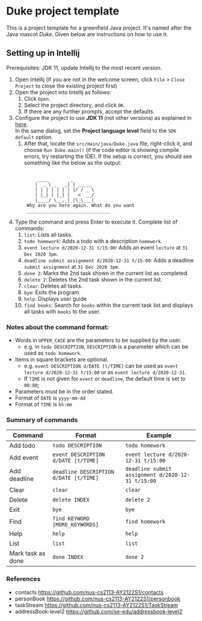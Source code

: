 # Duke project template

This is a project template for a greenfield Java project. It's named after the Java mascot _Duke_. Given below are instructions on how to use it.

## Setting up in Intellij

Prerequisites: JDK 11, update Intellij to the most recent version.

1. Open Intellij (if you are not in the welcome screen, click `File` > `Close Project` to close the existing project first)
2. Open the project into Intellij as follows:
    1. Click `Open`.
    1. Select the project directory, and click `OK`.
    1. If there are any further prompts, accept the defaults.
3. Configure the project to use **JDK 11** (not other versions) as explained in [here](https://www.jetbrains.com/help/idea/sdk.html#set-up-jdk).<br>
   In the same dialog, set the **Project language level** field to the `SDK default` option.
    1. After that, locate the `src/main/java/Duke.java` file, right-click it, and choose `Run Duke.main()` (if the code editor is showing compile errors, try restarting the IDE). If the setup is correct, you should see something like the below as the output:
       ```
    
            ____        _        
           |  _ \ _   _| | _____ 
           | | | | | | | |/ / _ \
           | |_| | |_| |   <  __/
           |____/ \__,_|_|\_\___|
        Why are you here again. What do you want
        _______________________________
4. Type the command and press Enter to execute it. Complete list of commands:
    1. `list`: Lists all tasks.
    2. `todo homework`: Adds a todo with a description `homework`.
    3. `event lecture d/2020-12-31 t/15:00`: Adds an event `lecture` at `31 Dec 2020 3pm`.
    4. `deadline submit assignment d/2020-12-31 t/15:00`: Adds a deadline `submit assignment` at `31 Dec 2020 3pm`.
    5. `done 2`: Marks the 2nd task shown in the current list as completed.
    6. `delete 2`: Deletes the 2nd task shown in the current list.
    7. `clear`: Deletes all tasks.
    8. `bye`: Exits the program.
    9. `help`: Displays user guide
    10. `find books`: Search for `books` within the current task list and displays all tasks with `books` to the user.

### Notes about the command format:
- Words in `UPPER_CASE` are the parameters to be supplied by the user.
    - e.g. in `todo DESCRIPTION`, `DESCRIPTION` is a parameter which can be used as `todo homework`.
- Items in square brackets are optional.
    - e.g. `event DESCRIPTION d/DATE [t/TIME]` can be used as `event lecture d/2020-12-31 t/15:00` or as `event lecture d/2020-12-31`.
    - If `TIME` is not given for `event` or `deadline`, the default time is set to `00:00`;
- Parameters must be in the order stated.
- Format of `DATE` is `yyyy-mm-dd`
- Format of `TIME` is `hh:mm`

### Summary of commands
| **Command**            | **Format**                             | **Example**                                       |
|------------------------|----------------------------------------|---------------------------------------------------|
| Add todo               | `todo DESCRIPTION`                     | `todo homework`                                   |
| Add event              | `event DESCRIPTION d/DATE [t/TIME]`    | `event lecture d/2020-12-31 t/15:00`              |
| Add deadline           | `deadline DESCRIPTION d/DATE [t/TIME]` | `deadline submit assignment d/2020-12-31 t/15:00` |
| Clear                  | `clear`                                | `clear`                                           |
| Delete                 | `delete INDEX`                         | `delete 2`                                        |
| Exit                   | `bye`                                  | `bye`                                             |
| Find                   | `find KEYWORD [MORE_KEYWORDS]`         | `find homework`                                   |
| Help                   | `help`                                 | `help`                                            |
| List                   | `list`                                 | `list`                                            |
| Mark task as done | `done INDEX`                           | `done 2`                                          |

### References
- contacts https://github.com/nus-cs2113-AY2122S1/contacts
- personBook https://github.com/nus-cs2113-AY2122S1/personbook
- taskStream https://github.com/nus-cs2113-AY2122S1/TaskStream
- addressBook-level2 https://github.com/se-edu/addressbook-level2